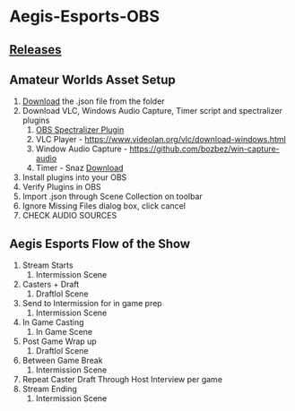 # Aegis-Esports-OBS

## [Releases](https://github.com/hivar94/AegisEsports/releases)

## Amateur Worlds Asset Setup

1. [Download](https://github.com/hivar94/AegisEsports/releases) the .json file from the folder
2. Download VLC, Windows Audio Capture, Timer script and spectralizer plugins
	1. [OBS Spectralizer Plugin](https://github.com/univrsal/spectralizer/releases)
	2. VLC Player - https://www.videolan.org/vlc/download-windows.html
	3. Window Audio Capture - https://github.com/bozbez/win-capture-audio
	4. Timer - Snaz [Download](https://github.com/JimmyAppelt/Snaz)
3. Install plugins into your OBS
4. Verify Plugins in OBS
5. Import .json through Scene Collection on toolbar
6. Ignore Missing Files dialog box, click cancel
7. CHECK AUDIO SOURCES


## Aegis Esports Flow of the Show

1. Stream Starts
	1. Intermission Scene
2. Casters + Draft
	1. Draftlol Scene
3. Send to Intermission for in game prep
	1. Intermission Scene
4. In Game Casting
	1. In Game Scene
5. Post Game Wrap up
	1. Draftlol Scene
7. Between Game Break
	1. Intermission Scene
8. Repeat Caster Draft Through Host Interview per game
9. Stream Ending
	1. Intermission Scene

